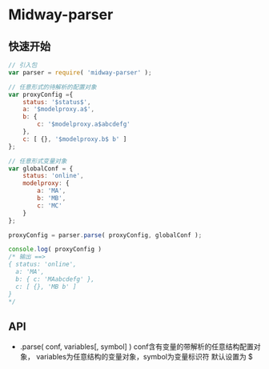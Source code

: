# Midway-parser

## 快速开始

```js
// 引入包
var parser = require( 'midway-parser' );

// 任意形式的待解析的配置对象
var proxyConfig ={
    status: '$status$', 
    a: '$modelproxy.a$',
    b: {
        c: '$modelproxy.a$abcdefg'
    },
    c: [ {}, '$modelproxy.b$ b' ]
};

// 任意形式变量对象
var globalConf = {
    status: 'online',
    modelproxy: {
        a: 'MA',
        b: 'MB',
        c: 'MC'
    }
};

proxyConfig = parser.parse( proxyConfig, globalConf );

console.log( proxyConfig )
/* 输出 ==>
{ status: 'online',
  a: 'MA',
  b: { c: 'MAabcdefg' },
  c: [ {}, 'MB b' ] 
}
*/
```

## API
* .parse( conf, variables[, symbol] )
conf含有变量的带解析的任意结构配置对象， variables为任意结构的变量对象，symbol为变量标识符 默认设置为 $




